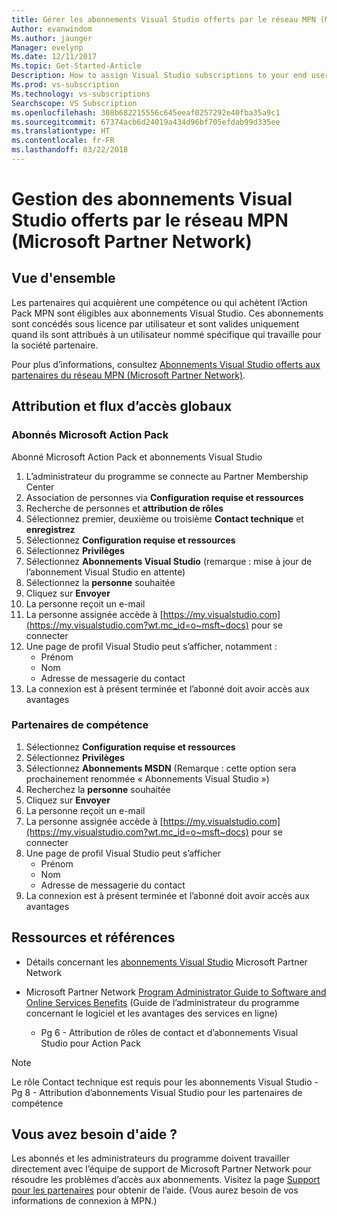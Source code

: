 ```yaml
---
title: Gérer les abonnements Visual Studio offerts par le réseau MPN (Microsoft Partner Network) | Microsoft Docs
Author: evanwindom
Ms.author: jaunger
Manager: evelynp
Ms.date: 12/11/2017
Ms.topic: Get-Started-Article
Description: How to assign Visual Studio subscriptions to your end users, for MPN partners.
Ms.prod: vs-subscription
Ms.technology: vs-subscriptions
Searchscope: VS Subscription
ms.openlocfilehash: 308b682215556c645eeaf0257292e40fba35a9c1
ms.sourcegitcommit: 67374acb6d24019a434d96bf705efdab99d335ee
ms.translationtype: HT
ms.contentlocale: fr-FR
ms.lasthandoff: 03/22/2018
---
```

# <a name="managing-visual-studio-subscriptions-offered-through-the-microsoft-partner-network-mpn"></a>Gestion des abonnements Visual Studio offerts par le réseau MPN (Microsoft Partner Network)

## <a name="overview"></a>Vue d'ensemble
Les partenaires qui acquièrent une compétence ou qui achètent l’Action Pack MPN sont éligibles aux abonnements Visual Studio. Ces abonnements sont concédés sous licence par utilisateur et sont valides uniquement quand ils sont attribués à un utilisateur nommé spécifique qui travaille pour la société partenaire.

Pour plus d’informations, consultez [Abonnements Visual Studio offerts aux partenaires du réseau MPN (Microsoft Partner Network)](program-mpn.md).

## <a name="high-level-assignment-and-access-flow"></a>Attribution et flux d’accès globaux

### <a name="microsoft-action-pack-subscribers"></a>Abonnés Microsoft Action Pack
Abonné Microsoft Action Pack et abonnements Visual Studio

1. L’administrateur du programme se connecte au Partner Membership Center
2. Association de personnes via **Configuration requise et ressources**
3. Recherche de personnes et **attribution de rôles**
4. Sélectionnez premier, deuxième ou troisième **Contact technique** et **enregistrez**
5. Sélectionnez **Configuration requise et ressources**
6. Sélectionnez **Privilèges**
7. Sélectionnez **Abonnements Visual Studio** (remarque : mise à jour de l’abonnement Visual Studio en attente)
8. Sélectionnez la **personne** souhaitée
9. Cliquez sur **Envoyer**
10. La personne reçoit un e-mail
11. La personne assignée accède à [https://my.visualstudio.com](https://my.visualstudio.com?wt.mc_id=o~msft~docs) pour se connecter
12. Une page de profil Visual Studio peut s’afficher, notamment :
    - Prénom
    - Nom
    - Adresse de messagerie du contact
13. La connexion est à présent terminée et l’abonné doit avoir accès aux avantages


### <a name="competency-partners"></a>Partenaires de compétence
1. Sélectionnez **Configuration requise et ressources**
2. Sélectionnez **Privilèges**
3. Sélectionnez **Abonnements MSDN** (Remarque : cette option sera prochainement renommée « Abonnements Visual Studio »)
4. Recherchez la **personne** souhaitée
5. Cliquez sur **Envoyer**
6. La personne reçoit un e-mail
7. La personne assignée accède à [https://my.visualstudio.com](https://my.visualstudio.com?wt.mc_id=o~msft~docs) pour se connecter
8. Une page de profil Visual Studio peut s’afficher
    - Prénom
    - Nom
    - Adresse de messagerie du contact
9. La connexion est à présent terminée et l’abonné doit avoir accès aux avantages

## <a name="resources-and-references"></a>Ressources et références

- Détails concernant les [abonnements Visual Studio](https://partner.microsoft.com/membership/msdn-subscriptions) Microsoft Partner Network

- Microsoft Partner Network [Program Administrator Guide to Software and Online Services Benefits](https://assets.microsoft.com/Program-Administrator-Guide-to-Software-and-Online-Services-Benefits_1.pdf) (Guide de l’administrateur du programme concernant le logiciel et les avantages des services en ligne)
    - Pg 6 - Attribution de rôles de contact et d’abonnements Visual Studio pour Action Pack

> [!NOTE]
> Le rôle Contact technique est requis pour les abonnements Visual Studio
    - Pg 8 - Attribution d’abonnements Visual Studio pour les partenaires de compétence

## <a name="need-help"></a>Vous avez besoin d'aide ?
Les abonnés et les administrateurs du programme doivent travailler directement avec l’équipe de support de Microsoft Partner Network pour résoudre les problèmes d’accès aux abonnements. Visitez la page [Support pour les partenaires](https://partner.microsoft.com/support) pour obtenir de l’aide. (Vous aurez besoin de vos informations de connexion à MPN.)
